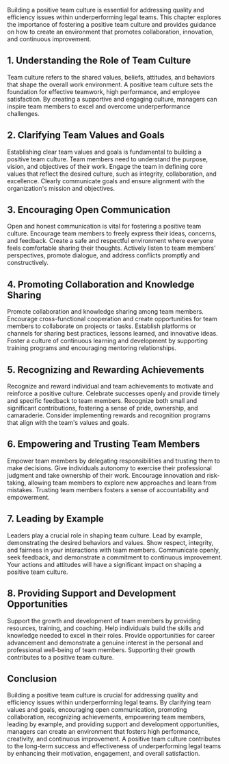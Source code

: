 
Building a positive team culture is essential for addressing quality and efficiency issues within underperforming legal teams. This chapter explores the importance of fostering a positive team culture and provides guidance on how to create an environment that promotes collaboration, innovation, and continuous improvement.

## 1\. Understanding the Role of Team Culture

Team culture refers to the shared values, beliefs, attitudes, and behaviors that shape the overall work environment. A positive team culture sets the foundation for effective teamwork, high performance, and employee satisfaction. By creating a supportive and engaging culture, managers can inspire team members to excel and overcome underperformance challenges.

## 2\. Clarifying Team Values and Goals

Establishing clear team values and goals is fundamental to building a positive team culture. Team members need to understand the purpose, vision, and objectives of their work. Engage the team in defining core values that reflect the desired culture, such as integrity, collaboration, and excellence. Clearly communicate goals and ensure alignment with the organization's mission and objectives.

## 3\. Encouraging Open Communication

Open and honest communication is vital for fostering a positive team culture. Encourage team members to freely express their ideas, concerns, and feedback. Create a safe and respectful environment where everyone feels comfortable sharing their thoughts. Actively listen to team members' perspectives, promote dialogue, and address conflicts promptly and constructively.

## 4\. Promoting Collaboration and Knowledge Sharing

Promote collaboration and knowledge sharing among team members. Encourage cross-functional cooperation and create opportunities for team members to collaborate on projects or tasks. Establish platforms or channels for sharing best practices, lessons learned, and innovative ideas. Foster a culture of continuous learning and development by supporting training programs and encouraging mentoring relationships.

## 5\. Recognizing and Rewarding Achievements

Recognize and reward individual and team achievements to motivate and reinforce a positive culture. Celebrate successes openly and provide timely and specific feedback to team members. Recognize both small and significant contributions, fostering a sense of pride, ownership, and camaraderie. Consider implementing rewards and recognition programs that align with the team's values and goals.

## 6\. Empowering and Trusting Team Members

Empower team members by delegating responsibilities and trusting them to make decisions. Give individuals autonomy to exercise their professional judgment and take ownership of their work. Encourage innovation and risk-taking, allowing team members to explore new approaches and learn from mistakes. Trusting team members fosters a sense of accountability and empowerment.

## 7\. Leading by Example

Leaders play a crucial role in shaping team culture. Lead by example, demonstrating the desired behaviors and values. Show respect, integrity, and fairness in your interactions with team members. Communicate openly, seek feedback, and demonstrate a commitment to continuous improvement. Your actions and attitudes will have a significant impact on shaping a positive team culture.

## 8\. Providing Support and Development Opportunities

Support the growth and development of team members by providing resources, training, and coaching. Help individuals build the skills and knowledge needed to excel in their roles. Provide opportunities for career advancement and demonstrate a genuine interest in the personal and professional well-being of team members. Supporting their growth contributes to a positive team culture.

## Conclusion

Building a positive team culture is crucial for addressing quality and efficiency issues within underperforming legal teams. By clarifying team values and goals, encouraging open communication, promoting collaboration, recognizing achievements, empowering team members, leading by example, and providing support and development opportunities, managers can create an environment that fosters high performance, creativity, and continuous improvement. A positive team culture contributes to the long-term success and effectiveness of underperforming legal teams by enhancing their motivation, engagement, and overall satisfaction.
